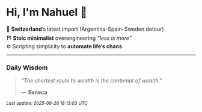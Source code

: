 # Hi, I'm Nahuel :tiger:

📍 **Switzerland**’s latest import (Argentina-Spain-Sweden detour)  
⛩️ **Stoic minimalist** overengineering *“less is more”*  
⚙️ Scripting simplicity to **automate life’s chaos**

---

### Daily Wisdom
> _"The shortest route to wealth is the contempt of wealth."_  
>
> — **Seneca**

<sub>*Last update: 2025-06-26 18:13:03 UTC*</sub>

